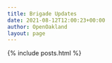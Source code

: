```yaml
---
title: Brigade Updates
date: 2021-08-12T12:00:23+00:00
author: OpenOakland
layout: page
---
```


{% include posts.html %}
